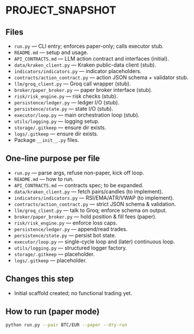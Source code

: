 # PROJECT_SNAPSHOT

## Files
- `run.py` — CLI entry; enforces paper-only; calls executor stub.
- `README.md` — setup and usage.
- `API_CONTRACTS.md` — LLM action contract and interfaces (initial).
- `data/kraken_client.py` — Kraken public-data client (stub).
- `indicators/indicators.py` — indicator placeholders.
- `contracts/action_contract.py` — action JSON schema + validator stub.
- `llm/groq_client.py` — Groq call wrapper (stub).
- `broker/paper_broker.py` — paper broker interface (stub).
- `risk/risk_engine.py` — risk checks (stub).
- `persistence/ledger.py` — ledger I/O (stub).
- `persistence/state.py` — state I/O (stub).
- `executor/loop.py` — main orchestration loop (stub).
- `utils/logging.py` — logging setup.
- `storage/.gitkeep` — ensure dir exists.
- `logs/.gitkeep` — ensure dir exists.
- Package `__init__.py` files.

## One-line purpose per file
- `run.py` — parse args, refuse non-paper, kick off loop.
- `README.md` — how to run.
- `API_CONTRACTS.md` — contracts spec; to be expanded.
- `data/kraken_client.py` — fetch pairs/candles (to implement).
- `indicators/indicators.py` — RSI/EMA/ATR/VWAP (to implement).
- `contracts/action_contract.py` — strict JSON schema & validation.
- `llm/groq_client.py` — talk to Groq; enforce schema on output.
- `broker/paper_broker.py` — hold position & fill fees (paper).
- `risk/risk_engine.py` — enforce loss caps.
- `persistence/ledger.py` — append/read trades.
- `persistence/state.py` — persist bot state.
- `executor/loop.py` — single-cycle loop and (later) continuous loop.
- `utils/logging.py` — structured logger factory.
- `storage/.gitkeep` — placeholder.
- `logs/.gitkeep` — placeholder.

## Changes this step
- Initial scaffold created; no functional trading yet.

## How to run (paper mode)
```bash
python run.py --pair BTC/EUR --paper --dry-run
```